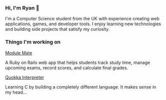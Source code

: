 ### Hi, I'm Ryan 👋

I'm a Computer Science student from the UK with experience creating web applications, games, and developer tools. I enjoy learning new technologies and building side projects that satisfy my curiosity.

### Things I'm working on

[Module Mate](github.com/Turnlings/grade-tracker)

A Ruby on Rails web app that helps students track study time, manage upcoming exams, record scores, and calculate final grades.

[Quokka Interpreter](github.com/Turnlings/quokka-interpreter)

Learning C by building a completely different language. It makes sense in my head...
